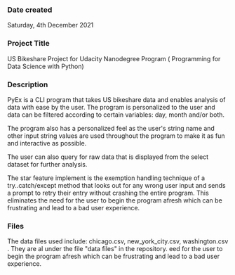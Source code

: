 
### Date created
Saturday, 4th December 2021

### Project Title
US Bikeshare Project for Udacity Nanodegree Program ( Programming for Data Science with Python)

### Description
PyEx is a CLI program that takes US bikeshare data and enables analysis of data with ease by the user. The program is personalized to the user and data can be filtered according to certain variables: day, month and/or both.

The program also has a personalized feel as the user's string name and other input string values are used throughout the program to make it as fun and interactive as possible.

The user can also query for raw data that is displayed from the select dataset for further analysis.

The star feature implement is the exemption handling technique of a try..catch/except method that looks out for any wrong user input and sends a prompt to retry their entry without crashing the entire program. This eliminates the need for the user to begin the program afresh which can be frustrating and lead to a bad user experience.

### Files
The data files used include: chicago.csv, new_york_city.csv, washington.csv . They are al under the file "data files" in the repository.
eed for the user to begin the program afresh which can be frustrating and lead to a bad user experience.




